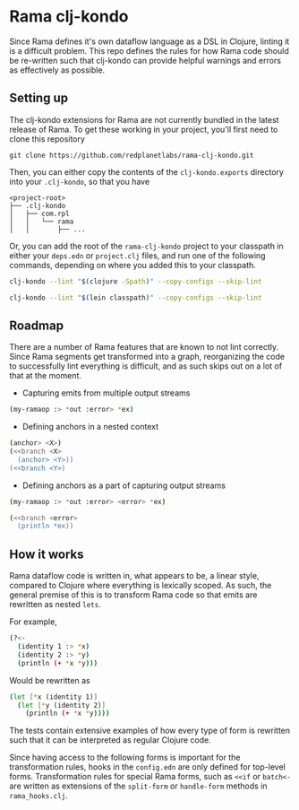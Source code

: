 # Rama clj-kondo 

Since Rama defines it's own dataflow language as a DSL in Clojure, linting it 
is a difficult problem. This repo defines the rules for how Rama code should be 
re-written such that clj-kondo can provide helpful warnings and errors as 
effectively as possible.

## Setting up 

The clj-kondo extensions for Rama are not currently bundled in the latest 
release of Rama. To get these working in your project, you'll first need 
to clone this repository

```
git clone https://github.com/redplanetlabs/rama-clj-kondo.git
```

Then, you can either copy the contents of the `clj-kondo.exports` directory 
into your `.clj-kondo`, so that you have 

```
<project-root>
├── .clj-kondo
│   ├── com.rpl
│   │   └── rama
│   │       ├── ...
```

Or, you can add the root of the `rama-clj-kondo` project to your classpath 
in either your `deps.edn` or `project.clj` files, and run one of the following 
commands, depending on where you added this to your classpath. 

``` sh
clj-kondo --lint "$(clojure -Spath)" --copy-configs --skip-lint
```

``` sh
clj-kondo --lint "$(lein classpath)" --copy-configs --skip-lint
```

<!--
The clj-kondo extensions for Rama come bundled with the Rama jar when 
installing dependencies. This means your editor should import the clj-kondo 
rules for you automatically, but in case it doesn't or you favour using 
clj-kondo from a terminal, you can get clj-kondo to import the linting rules 
for Rama by running 

``` sh
clj-kondo --lint "$(clojure -Spath)" --copy-configs --skip-lint
```

or 

``` sh
clj-kondo --lint "$(lein classpath)" --copy-configs --skip-lint
```

If you're using leiningen. 

Note that if your dependency on Rama is specified under a specific alias or 
profile, you need to make sure to include that in the `clojure` or `lein` 
command. Otherwise the Rama jar won't be on the classpath.
-->

## Roadmap 

There are a number of Rama features that are known to not lint correctly. 
Since Rama segments get transformed into a graph, reorganizing the code to 
successfully lint everything is difficult, and as such skips out on a lot of 
that at the moment.

- Capturing emits from multiple output streams 

``` sh
(my-ramaop :> *out :error> *ex)
```

- Defining anchors in a nested context

``` sh
(anchor> <X>)
(<<branch <X>
  (anchor> <Y>))
(<<branch <Y>)
```

- Defining anchors as a part of capturing output streams 

``` sh
(my-ramaop :> *out :error> <error> *ex)

(<<branch <error> 
  (println *ex))
```

## How it works

Rama dataflow code is written in, what appears to be, a linear style, compared 
to Clojure where everything is lexically scoped. As such, the general premise 
of this is to transform Rama code so that emits are rewritten as nested `lets`.

For example, 

``` sh
(?<- 
  (identity 1 :> *x)
  (identity 2 :> *y)
  (println (+ *x *y)))
```
Would be rewritten as 
``` sh
(let [*x (identity 1)]
  (let [*y (identity 2)]
    (println (+ *x *y))))
```

The tests contain extensive examples of how every type of form is rewritten 
such that it can be interpreted as regular Clojure code.

Since having access to the following forms is important for the transformation 
rules, hooks in the `config.edn` are only defined for top-level forms. 
Transformation rules for special Rama forms, such as `<<if` or `batch<-` are 
written as extensions of the `split-form` or `handle-form` methods in 
`rama_hooks.clj`. 
